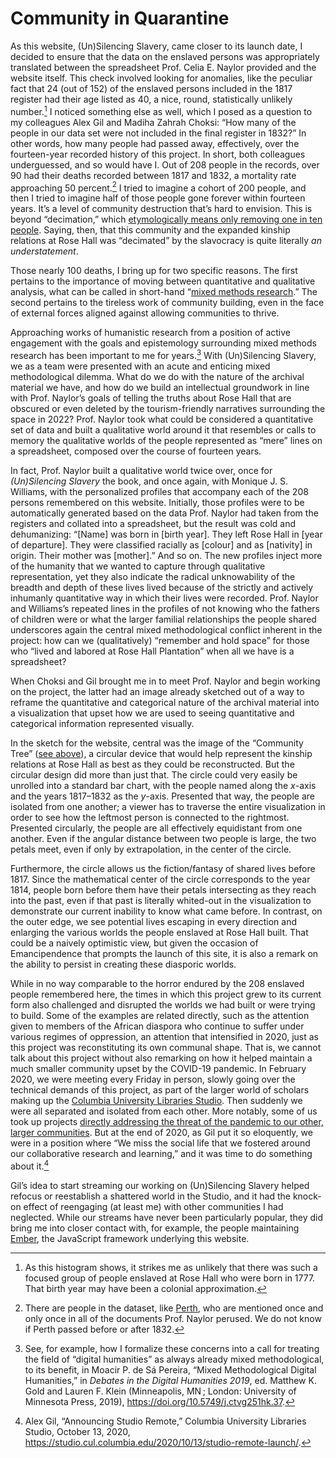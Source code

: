 # Community in Quarantine

As this website, (Un)Silencing Slavery, came closer to its launch date, I decided to ensure that the data on the enslaved persons was appropriately translated between the spreadsheet Prof. Celia E. Naylor provided and the website itself. This check involved looking for anomalies, like the peculiar fact that 24 (out of 152) of the enslaved persons included in the 1817 register had their age listed as 40, a nice, round, statistically unlikely number.[^histogram] I noticed something else as well, which I posed as a question to my colleagues Alex Gil and Madiha Zahrah Choksi: “How many of the people in our data set were not included in the final register in 1832?” In other words, how many people had passed away, effectively, over the fourteen-year recorded history of this project. In short, both colleagues underguessed, and so would have I. Out of 208 people in the records, over 90 had their deaths recorded between 1817 and 1832, a mortality rate approaching 50 percent.[^mortality-rate] I tried to imagine a cohort of 200 people, and then I tried to imagine half of those people gone forever within fourteen years. It’s a level of community destruction that’s hard to envision. This is beyond “decimation,” which [etymologically means only removing one in ten people](https://en.wiktionary.org/wiki/decimate). Saying, then, that this community and the expanded kinship relations at Rose Hall was “decimated” by the slavocracy is quite literally _an understatement_.

Those nearly 100 deaths, I bring up for two specific reasons. The first pertains to the importance of moving between quantitative and qualitative analysis, what can be called in short-hand “[mixed methods research](https://en.wikipedia.org/wiki/Multimethodology).” The second pertains to the tireless work of community building, even in the face of external forces aligned against allowing communities to thrive.

Approaching works of humanistic research from a position of active engagement with the goals and epistemology surrounding mixed methods research has been important to me for years.[^mixed-methods-in-dh] With (Un)Silencing Slavery, we as a team were presented with an acute and enticing mixed methodological dilemma. What do we do with the nature of the archival material we have, and how do we build an intellectual groundwork in line with Prof. Naylor’s goals of telling the truths about Rose Hall that are obscured or even deleted by the tourism-friendly narratives surrounding the space in 2022? Prof. Naylor took what could be considered a quantitative set of data and built a qualitative world around it that resembles or calls to memory the qualitative worlds of the people represented as “mere” lines on a spreadsheet, composed over the course of fourteen years. 

In fact, Prof. Naylor built a qualitative world twice over, once for _(Un)Silencing Slavery_ the book, and once again, with Monique J. S. Williams, with the personalized profiles that accompany each of the 208 persons remembered on this website. Initially, those profiles were to be automatically generated based on the data Prof. Naylor had taken from the registers and collated into a spreadsheet, but the result was cold and dehumanizing: “[Name] was born in [birth year]. They left Rose Hall in [year of departure]. They were classified racially as [colour] and as [nativity] in origin. Their mother was [mother].” And so on. The new profiles inject more of the humanity that we wanted to capture through qualitative representation, yet they also indicate the radical unknowability of the breadth and depth of these lives lived because of the strictly and actively inhumanly quantitative way in which their lives were recorded. Prof. Naylor and Williams’s repeated lines in the profiles of not knowing who the fathers of children were or what the larger familial relationships the people shared underscores again the central mixed methodological conflict inherent in the project: how can we (qualitatively) “remember and hold space” for those who “lived and labored at Rose Hall Plantation” when all we have is a spreadsheet?

When Choksi and Gil brought me in to meet Prof. Naylor and begin working on the project, the latter had an image already sketched out of a way to reframe the quantitative and categorical nature of the archival material into a visualization that upset how we are used to seeing quantitative and categorical information represented visually. 

In the sketch for the website, central was the image of the “Community Tree” ([see above](#community-tree)), a circular device that would help represent the kinship relations at Rose Hall as best as they could be reconstructed. But the circular design did more than just that. The circle could very easily be unrolled into a standard bar chart, with the people named along the _x_-axis and the years 1817–1832 as the _y_-axis. Presented that way, the people are isolated from one another; a viewer has to traverse the entire visualization in order to see how the leftmost person is connected to the rightmost. Presented circularly, the people are all effectively equidistant from one another. Even if the angular distance between two people is large, the two petals meet, even if only by extrapolation, in the center of the circle.

Furthermore, the circle allows us the fiction/fantasy of shared lives before 1817. Since the mathematical center of the circle corresponds to the year 1814, people born before them have their petals intersecting as they reach into the past, even if that past is literally whited-out in the visualization to demonstrate our current inability to know what came before. In contrast, on the outer edge, we see potential lives escaping in every direction and enlarging the various worlds the people enslaved at Rose Hall built. That could be a naively optimistic view, but given the occasion of Emancipendence that prompts the launch of this site, it is also a remark on the ability to persist in creating these diasporic worlds.

While in no way comparable to the horror endured by the 208 enslaved people remembered here, the times in which this project grew to its current form also challenged and disrupted the worlds we had built or were trying to build. Some of the examples are related directly, such as the attention given to members of the African diaspora who continue to suffer under various regimes of oppression, an attention that intensified in 2020, just as this project was reconstituting its own communal shape. That is, we cannot talk about this project without also remarking on how it helped maintain a much smaller community upset by the COVID-19 pandemic. In February 2020, we were meeting every Friday in person, slowly going over the technical demands of this project, as part of the larger world of scholars making up the [Columbia University Libraries Studio](https://studio.cul.columbia.edu/). Then suddenly we were all separated and isolated from each other. More notably, some of us took up projects [directly addressing the threat of the pandemic to our other, larger communities](https://studio.cul.columbia.edu/2020/03/21/studio-librarians-face-shields/). But at the end of 2020, as Gil put it so eloquently, we were in a position where “We miss the social life that we fostered around our collaborative research and learning,” and it was time to do something about it.[^studio-remote]

Gil’s idea to start streaming our working on (Un)Silencing Slavery helped refocus or reestablish a shattered world in the Studio, and it had the knock-on effect of reengaging (at least me) with other communities I had neglected. While our streams have never been particularly popular, they did bring me into closer contact with, for example, the people maintaining [Ember](https://www.emberjs.com), the JavaScript framework underlying this website. 



[^histogram]: As this histogram shows, it strikes me as unlikely that there was such a focused group of people enslaved at Rose Hall who were born in 1777. That birth year may have been a colonial approximation.

[^mortality-rate]: There are people in the dataset, like [Perth](/persons/Perth-P79), who are mentioned once and only once in all of the documents Prof. Naylor perused. We do not know if Perth passed before or after 1832. 

[^studio-remote]: Alex Gil, “Announcing Studio Remote,” Columbia University Libraries Studio, October 13, 2020, https://studio.cul.columbia.edu/2020/10/13/studio-remote-launch/.

[^mixed-methods-in-dh]: See, for example, how I formalize these concerns into a call for treating the field of “digital humanities” as always already mixed methodological, to its benefit, in Moacir P. de Sá Pereira, “Mixed Methodological Digital Humanities,” in _Debates in the Digital Humanities 2019_, ed. Matthew K. Gold and Lauren F. Klein (Minneapolis, MN ; London: University of Minnesota Press, 2019), https://doi.org/10.5749/j.ctvg251hk.37.
